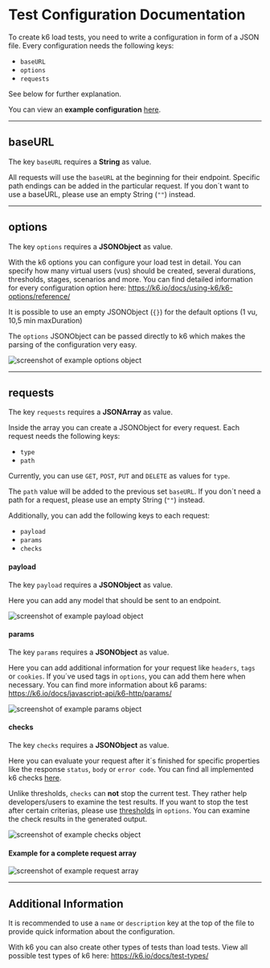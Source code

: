 # Test Configuration Documentation

To create k6 load tests, you need to write a configuration in form of a JSON file.
Every configuration needs the following keys:
- `baseURL`
- `options`
- `requests`

See below for further explanation.

You can view an **example configuration** [here](../src/main/resources/config/grafanaConfig.json).

---
## baseURL

The key `baseURL` requires a **String** as value.

All requests will use the `baseURL` at the beginning for their endpoint.
Specific path endings can be added in the particular request.
If you don´t want to use a baseURL, please use an empty String (`""`) instead.

---
## options

The key `options` requires a **JSONObject** as value.

With the k6 options you can configure your load test in detail. You can specify
how many virtual users (vus) should be created, several durations, thresholds, stages, scenarios and more.
You can find detailed information for every configuration option here: https://k6.io/docs/using-k6/k6-options/reference/

It is possible to use an empty JSONObject (`{}`) for the default options (1 vu, 10,5 min maxDuration)

The `options` JSONObject can be passed directly to k6 which makes the parsing of the configuration very easy.

![screenshot of example options object](images/optionsExample.png)

---
## requests

The key `requests` requires a **JSONArray** as value.

Inside the array you can create a JSONObject for every request. Each request needs the following keys:

- `type`
- `path`

Currently, you can use `GET`, `POST`, `PUT` and `DELETE` as values for `type`.

The `path` value will be added to the previous set `baseURL`. If you don´t need a path for a request,
please use an empty String (`""`) instead.

Additionally, you can add the following keys to each request:

- `payload`
- `params`
- `checks`

#### payload

The key `payload` requires a **JSONObject** as value.

Here you can add any model that should be sent to an endpoint.

![screenshot of example payload object](images/payloadExample.png)

#### params

The key `params` requires a **JSONObject** as value.

Here you can add additional information for your request like `headers`, `tags` or `cookies`.
If you´ve used tags in `options`, you can add them here when necessary.
You can find more information about k6 params: https://k6.io/docs/javascript-api/k6-http/params/

![screenshot of example params object](images/paramsExample.png)

#### checks

The key `checks` requires a **JSONObject** as value.

Here you can evaluate your request after it´s finished for specific properties like
the response `status`, `body` or `error code`.
You can find all implemented k6 checks [here](../README.md#implemented-features).

Unlike thresholds, `checks` can **not** stop the current test. They rather help developers/users to examine the test results.
If you want to stop the test after certain criterias, please use [thresholds](https://k6.io/docs/using-k6/thresholds/)
in `options`. You can examine the check results in the generated output.


![screenshot of example checks object](images/checksExample.png)

#### Example for a complete request array

![screenshot of example request array](images/requestExample.png)

---
## Additional Information

It is recommended to use a `name` or `description` key at the top of the file to provide quick information
about the configuration.

With k6 you can also create other types of tests than load tests.
View all possible test types of k6 here: https://k6.io/docs/test-types/